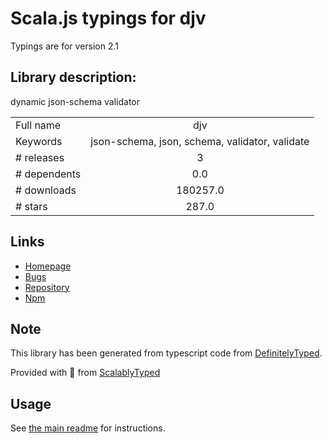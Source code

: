 
# Scala.js typings for djv

Typings are for version 2.1

## Library description:
dynamic json-schema validator

|                    |                 |
| ------------------ | :-------------: |
| Full name          | djv |
| Keywords           | json-schema, json, schema, validator, validate |
| # releases         | 3 |
| # dependents       | 0.0 |
| # downloads        | 180257.0 |
| # stars            | 287.0 |

## Links
- [Homepage](https://github.com/korzio/djv#readme)
- [Bugs](https://github.com/korzio/djv/issues)
- [Repository](https://github.com/korzio/djv)
- [Npm](https://www.npmjs.com/package/djv)
    


## Note
This library has been generated from typescript code from [DefinitelyTyped](https://definitelytyped.org).

Provided with :purple_heart: from [ScalablyTyped](https://github.com/oyvindberg/ScalablyTyped)

## Usage
See [the main readme](../../readme.md) for instructions.


